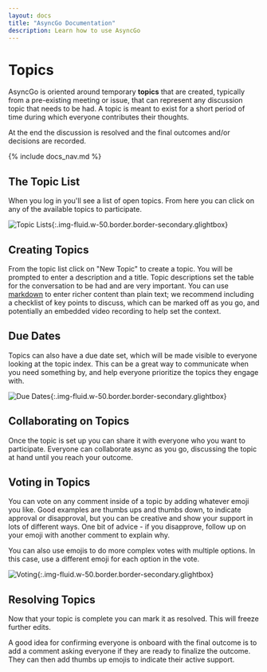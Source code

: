 ```yaml
---
layout: docs
title: "AsyncGo Documentation"
description: Learn how to use AsyncGo
---
```


# Topics

AsyncGo is oriented around temporary **topics** that are created, typically from
a pre-existing meeting or issue, that can represent any discussion topic that
needs to be had. A topic is meant to exist for a short period of time during
which everyone contributes their thoughts.

At the end the discussion is resolved and the final outcomes and/or decisions
are recorded.

{% include docs_nav.md %}

## The Topic List

When you log in you'll see a list of open topics. From here you can click on any
of the available topics to participate.

![Topic Lists](/assets/images/basicfunctions.png){:.img-fluid.w-50.border.border-secondary.glightbox}

## Creating Topics

From the topic list click on "New Topic" to create a topic. You will be prompted
to enter a description and a title. Topic descriptions set the table for the
conversation to be had and are very important. You can use
[markdown](markdown.html) to enter richer content than plain text; we recommend
including a checklist of key points to discuss, which can be marked off as you
go, and potentially an embedded video recording to help set the context.

## Due Dates

Topics can also have a due date set, which will be made visible to everyone
looking at the topic index. This can be a great way to communicate when you need
something by, and help everyone prioritize the topics they engage with.

![Due Dates](/assets/images/duedate.png){:.img-fluid.w-50.border.border-secondary.glightbox}

## Collaborating on Topics

Once the topic is set up you can share it with everyone who you want to
participate. Everyone can collaborate async as you go, discussing the topic at
hand until you reach your outcome.

## Voting in Topics

You can vote on any comment inside of a topic by adding whatever emoji you like.
Good examples are thumbs ups and thumbs down, to indicate approval or
disapproval, but you can be creative and show your support in lots of different
ways. One bit of advice - if you disapprove, follow up on your emoji with
another comment to explain why.

You can also use emojis to do more complex votes with multiple options. In this
case, use a different emoji for each option in the vote.

![Voting](/assets/images/votes.png){:.img-fluid.w-50.border.border-secondary.glightbox}

## Resolving Topics

Now that your topic is complete you can mark it as resolved. This will freeze
further edits.

A good idea for confirming everyone is onboard with the final outcome is to add
a comment asking everyone if they are ready to finalize the outcome. They can
then add thumbs up emojis to indicate their active support.
